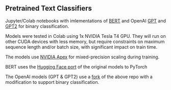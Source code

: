 ## Pretrained Text Classifiers

Jupyter/Colab notebooks with imlementations of [BERT](https://arxiv.org/abs/1810.04805) and OpenAI [GPT](https://openai.com/blog/language-unsupervised/) and [GPT2](https://openai.com/blog/better-language-models/) for binary classification.

Models were tested in Colab using 1x NVIDIA Tesla T4 GPU.  They will run on other CUDA devices with less memory, but require constraints on maximum sequence length and/or batch size, with significant impact on train time.

The models use [NVIDIA Apex](https://github.com/NVIDIA/apex) for mixed-precision scaling during training.

BERT uses the [Hugging Face port](https://github.com/huggingface/pytorch-pretrained-BERT) of the original models to PyTorch

The OpenAI models (GPT & GPT2) use a [fork](https://github.com/epsdg/pytorch-pretrained-BERT) of the above repo with a modification to support binary classification.
